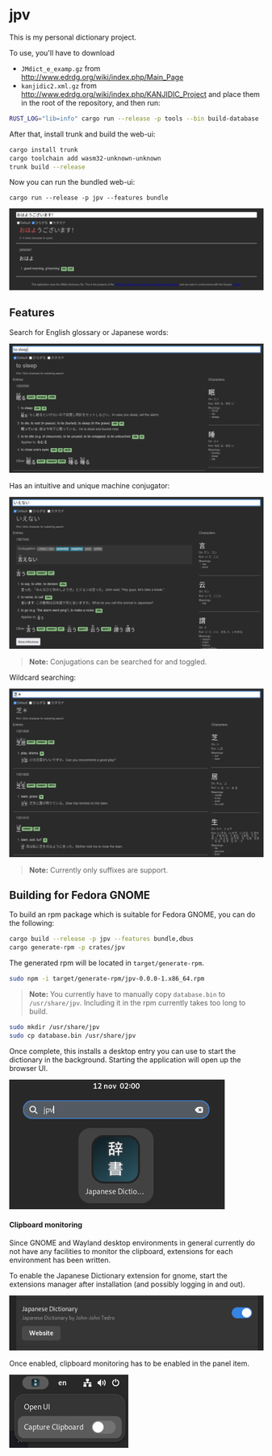 # jpv

This is my personal dictionary project.

To use, you'll have to download
- `JMdict_e_examp.gz` from <http://www.edrdg.org/wiki/index.php/Main_Page>
- `kanjidic2.xml.gz` from <http://www.edrdg.org/wiki/index.php/KANJIDIC_Project>
and place them in the root of the repository, and then run:

```sh
RUST_LOG="lib=info" cargo run --release -p tools --bin build-database
```

After that, install trunk and build the web-ui:

```sh
cargo install trunk
cargo toolchain add wasm32-unknown-unknown
trunk build --release
```

Now you can run the bundled web-ui:

```
cargo run --release -p jpv --features bundle
```

![Good morning!](gfx/splash.png)

## Features

Search for English glossary or Japanese words:

![Searching for english text](gfx/english.png)

Has an intuitive and unique machine conjugator:

![Conjugations can be searched for and toggled](gfx/conjugate.png)

> **Note:** Conjugations can be searched for and toggled.

Wildcard searching:

![Wildcard searching](gfx/wildcard.png)

> **Note:** Currently only suffixes are support.

## Building for Fedora GNOME

To build an rpm package which is suitable for Fedora GNOME, you can do the following:

```sh
cargo build --release -p jpv --features bundle,dbus
cargo generate-rpm -p crates/jpv
```

The generated rpm will be located in `target/generate-rpm`.

```sh
sudo npm -i target/generate-rpm/jpv-0.0.0-1.x86_64.rpm
```

> **Note:** You currently have to manually copy `database.bin` to
> `/usr/share/jpv`. Including it in the rpm currently takes too
> long to build.

```sh
sudo mkdir /usr/share/jpv
sudo cp database.bin /usr/share/jpv
```

Once complete, this installs a desktop entry you can use to start the dictionary
in the background. Starting the application will open up the browser UI.

![Desktop entry](gfx/desktop.png)

#### Clipboard monitoring

Since GNOME and Wayland desktop environments in general currently do not have
any facilities to monitor the clipboard, extensions for each environment has
been written.

To enable the Japanese Dictionary extension for gnome, start the extensions
manager after installation (and possibly logging in and out).

![Gnome extension](gfx/gnome-extension.png)

Once enabled, clipboard monitoring has to be enabled in the panel item.

![GNOME clipboard capture](gfx/gnome-clipboard-capture.png)

